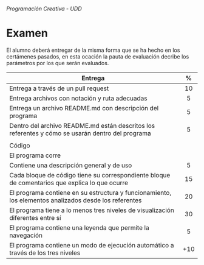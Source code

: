 ###### Programación Creativa - UDD

# Examen

El alumno deberá entregar de la misma forma que se ha hecho en los certámenes pasados, en esta ocación la pauta de evaluación decribe los parámetros por los que serán evaluados.



| Entrega                                                      |  %   |
| ------------------------------------------------------------ | :--: |
| Entrega a través de un pull request                          |  10  |
| Entrega archivos con notación y ruta adecuadas               |  5   |
| Entrega un archivo README.md con descripción del programa    |  5   |
| Dentro del archivo README.md están descritos los referentes y cómo se usarán dentro del programa |  5   |
|                                                              |      |
| Código                                                       |      |
| El programa corre                                            |      |
| Contiene una descripción general y de uso                    |  5   |
| Cada bloque de código tiene su correspondiente bloque de comentarios que explica lo que ocurre |  15  |
| El programa contiene en su estructura y funcionamiento, los elementos analizados desde los referentes |  20  |
| El programa tiene a lo menos tres niveles de visualización diferentes entre sí |  30  |
| El programa contiene una leyenda que permite la navegación   |  5   |
| El programa contiene un modo de ejecución automático a través de los tres niveles | +10  |

